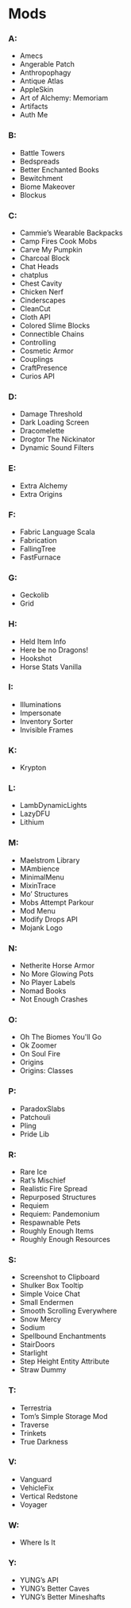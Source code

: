 # Mods

### A:
- Amecs
- Angerable Patch
- Anthropophagy
- Antique Atlas
- AppleSkin
- Art of Alchemy: Memoriam
- Artifacts
- Auth Me

### B:
- Battle Towers
- Bedspreads
- Better Enchanted Books
- Bewitchment
- Biome Makeover
- Blockus

### C:
- Cammie’s Wearable Backpacks
- Camp Fires Cook Mobs
- Carve My Pumpkin
- Charcoal Block
- Chat Heads
- chatplus
- Chest Cavity
- Chicken Nerf
- Cinderscapes
- CleanCut
- Cloth API
- Colored Slime Blocks
- Connectible Chains
- Controlling
- Cosmetic Armor
- Couplings
- CraftPresence
- Curios API

### D:
- Damage Threshold
- Dark Loading Screen
- Dracomelette
- Drogtor The Nickinator
- Dynamic Sound Filters

### E:
- Extra Alchemy
- Extra Origins

### F:
- Fabric Language Scala
- Fabrication
- FallingTree
- FastFurnace

### G:
- Geckolib
- Grid

### H:
- Held Item Info
- Here be no Dragons!
- Hookshot
- Horse Stats Vanilla

### I:
- Illuminations
- Impersonate
- Inventory Sorter
- Invisible Frames

### K:
- Krypton

### L:
- LambDynamicLights
- LazyDFU
- Lithium

### M:
- Maelstrom Library
- MAmbience
- MinimalMenu
- MixinTrace
- Mo’ Structures
- Mobs Attempt Parkour
- Mod Menu
- Modify Drops API
- Mojank Logo

### N:
- Netherite Horse Armor
- No More Glowing Pots
- No Player Labels
- Nomad Books
- Not Enough Crashes

### O:
- Oh The Biomes You'll Go
- Ok Zoomer
- On Soul Fire
- Origins
- Origins: Classes

### P:
- ParadoxSlabs
- Patchouli
- Pling
- Pride Lib

### R:
- Rare Ice
- Rat’s Mischief
- Realistic Fire Spread
- Repurposed Structures
- Requiem
- Requiem: Pandemonium
- Respawnable Pets
- Roughly Enough Items
- Roughly Enough Resources

### S:
- Screenshot to Clipboard
- Shulker Box Tooltip
- Simple Voice Chat
- Small Endermen
- Smooth Scrolling Everywhere
- Snow Mercy
- Sodium
- Spellbound Enchantments
- StairDoors
- Starlight
- Step Height Entity Attribute
- Straw Dummy

### T:
- Terrestria
- Tom’s Simple Storage Mod
- Traverse
- Trinkets
- True Darkness

### V:
- Vanguard
- VehicleFix
- Vertical Redstone
- Voyager

### W:
- Where Is It

### Y:
- YUNG’s API
- YUNG’s Better Caves
- YUNG’s Better Mineshafts

